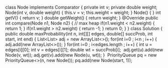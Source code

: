 class Node implements Comparator<Node> {
private int v;
private double weight;
Node(int v, double weight) {
this.v = v;
this.weight = weight;
}
Node() {
}
int getV() {
return v;
}
double getWeight() {
return weight;
}
@Override
public int compare(Node n1, Node n2) { // max heap
if(n1.weight < n2.weight) {
return 1;
}
if(n1.weight > n2.weight) {
return -1;
}
return 0;
}
}
class Solution {
public double maxProbability(int n, int[][] edges, double[] succProb, int start, int end) {
List<List<Node>> adj = new ArrayList<>();
for(int i=0 ; i<n ; i++) {
adj.add(new ArrayList<>());
}
for(int i=0 ; i<edges.length ; i++) {
int u = edges[i][0];
int v = edges[i][1];
double wt = succProb[i];
​
adj.get(u).add(new Node(v, wt));
adj.get(v).add(new Node(u, wt));
}
​
PriorityQueue<Node> pq = new PriorityQueue<>(n, new Node());
pq.add(new Node(start, 1));